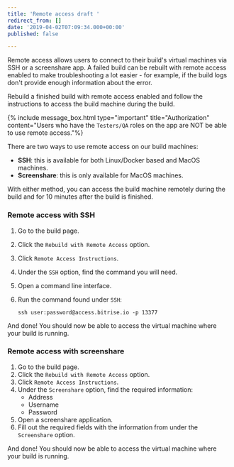 ```yaml
---
title: 'Remote access draft '
redirect_from: []
date: '2019-04-02T07:09:34.000+00:00'
published: false

---
```

Remote access allows users to connect to their build's virtual machines via SSH or a screenshare app. A failed build can be rebuilt with remote access enabled to make troubleshooting a lot easier - for example, if the build logs don't provide enough information about the error.

Rebuild a finished build with remote access enabled and follow the instructions to access the build machine during the build.

{% include message_box.html type="important" title="Authorization" content="Users who have the `Testers/QA` roles on the app are NOT be able to use remote access."%}

There are two ways to use remote access on our build machines:

* **SSH**: this is available for both Linux/Docker based and MacOS machines.
* **Screenshare**: this is only available for MacOS machines.

With either method, you can access the build machine remotely during the build and for 10 minutes after the build is finished.

### Remote access with SSH

1. Go to the build page.
2. Click the `Rebuild with Remote Access` option.
3. Click `Remote Access Instructions`.
4. Under the `SSH` option, find the command you will need.
5. Open a command line interface.
6. Run the command found under `SSH`:

       ssh user:password@access.bitrise.io -p 13377

And done! You should now be able to access the virtual machine where your build is running.

### Remote access with screenshare

1. Go to the build page.
2. Click the `Rebuild with Remote Access` option.
3. Click `Remote Access Instructions`.
4. Under the `Screenshare` option, find the required information:
   * Address
   * Username
   * Password
5. Open a screenshare application.
6. Fill out the required fields with the information from under the `Screenshare` option.

And done! You should now be able to access the virtual machine where your build is running.